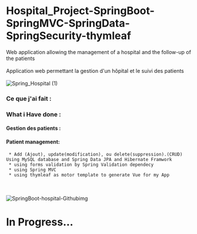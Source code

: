﻿# Hospital_Project-SpringBoot-SpringMVC-SpringData-SpringSecurity-thymleaf
 Web application allowing the management of a hospital and the follow-up of the patients
 <br></br>
 Application web permettant la gestion d'un hôpital et le suivi des patients
 <br></br>
 ![Spring_Hospital (1)](https://user-images.githubusercontent.com/79877072/221596848-0daf50a8-a682-4558-b525-4d8e6ce785bb.jpg)
 
 ### Ce que j'ai fait :
 ### What i Have done  :
 #### Gestion des patients  :
 #### Patient management:
     * Add (Ajout), update(modification), ou delete(suppression).(CRUD) Using MySQL database and Spring Data JPA and Hibernate Framwork
     * using forms validation by Spring Validation dependecy
     * using Spring MVC
     * using thymleaf as motor template to generate Vue for my App
 
 
 <br></br>
![SpringBoot-hospital-Githubimg](https://user-images.githubusercontent.com/79877072/221601359-16d81739-475a-43aa-998f-39d7eb3ddbde.PNG)

# In Progress...
